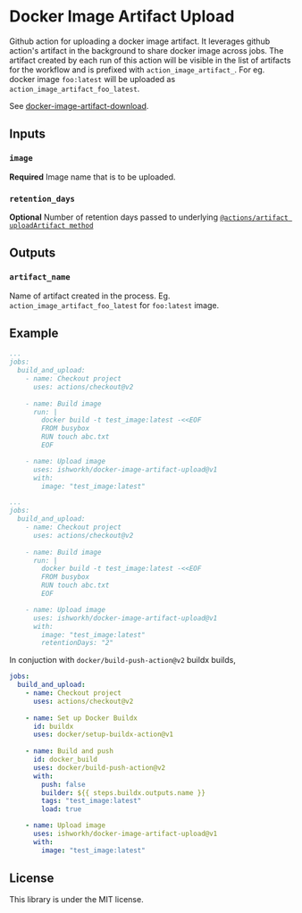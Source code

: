 # Docker Image Artifact Upload

Github action for uploading a docker image artifact. It leverages github action's artifact in the background to share docker image across jobs. The artifact created by each run of this action will be visible in the list of artifacts for the workflow and is prefixed with `action_image_artifact_`. For eg. docker image `foo:latest` will be uploaded as `action_image_artifact_foo_latest`.

See [docker-image-artifact-download](https://github.com/ishworkh/docker-image-artifact-download).

## Inputs

### `image`

**Required** Image name that is to be uploaded.

### `retention_days`

**Optional** Number of retention days passed to underlying [`@actions/artifact uploadArtifact method`](https://github.com/actions/toolkit/tree/main/packages/artifact#available-options) 

## Outputs

### `artifact_name`

Name of artifact created in the process. Eg. `action_image_artifact_foo_latest` for `foo:latest` image.

## Example

```yaml
...
jobs:
  build_and_upload:
    - name: Checkout project
      uses: actions/checkout@v2
      
    - name: Build image
      run: |
        docker build -t test_image:latest -<<EOF
        FROM busybox
        RUN touch abc.txt
        EOF

    - name: Upload image
      uses: ishworkh/docker-image-artifact-upload@v1
      with:
        image: "test_image:latest"

```

```yaml
...
jobs:
  build_and_upload:
    - name: Checkout project
      uses: actions/checkout@v2
      
    - name: Build image
      run: |
        docker build -t test_image:latest -<<EOF
        FROM busybox
        RUN touch abc.txt
        EOF

    - name: Upload image
      uses: ishworkh/docker-image-artifact-upload@v1
      with:
        image: "test_image:latest"
        retentionDays: "2"

```

In conjuction with `docker/build-push-action@v2` buildx builds,

```yaml
jobs:
  build_and_upload:
    - name: Checkout project
      uses: actions/checkout@v2
      
    - name: Set up Docker Buildx
      id: buildx
      uses: docker/setup-buildx-action@v1
  
    - name: Build and push
      id: docker_build
      uses: docker/build-push-action@v2
      with:
        push: false
        builder: ${{ steps.buildx.outputs.name }}
        tags: "test_image:latest"
        load: true

    - name: Upload image
      uses: ishworkh/docker-image-artifact-upload@v1
      with:
        image: "test_image:latest"

```

## License

This library is under the MIT license.
